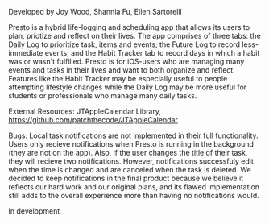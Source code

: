 Developed by Joy Wood, Shannia Fu, Ellen Sartorelli

Presto is a hybrid life-logging and scheduling app that allows its users to plan, priotize and reflect on their lives. The app comprises of three tabs: the Daily Log to prioritize task, items and events; the Future Log to record less-immediate events; and the Habit Tracker tab to record days in which a habit was or wasn't fulfilled. Presto is for iOS-users who are managing many events and tasks in their lives and want to both organize and reflect. Features like the Habit Tracker may be especially useful to people attempting lifestyle changes while the Daily Log may be more useful for students or professionals who manage many daily tasks.

External Resources: JTAppleCalendar Library, https://github.com/patchthecode/JTAppleCalendar

Bugs: Local task notifications are not implemented in their full functionality. Users only recieve notifications when Presto is running in the background (they are not on the app). Also, if the user changes the title of their task, they will recieve two notifications. However, notifications successfuly edit when the time is changed and are canceled when the task is deleted. We decided to keep notifications in the final product because we believe it reflects our hard work and our original plans, and its flawed implementation still adds to the overall experience more than having no notifications would.

In development
